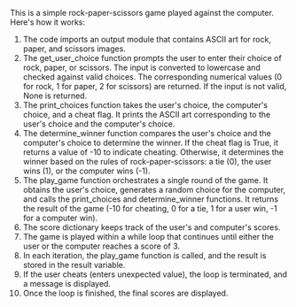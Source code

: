 This is a simple rock-paper-scissors game played against the computer. 
Here's how it works:

1. The code imports an output module that contains ASCII art for rock, paper, and scissors images.
2. The get_user_choice function prompts the user to enter their choice of rock, paper, or scissors. The input is converted to lowercase and checked against valid choices. The corresponding numerical values (0 for rock, 1 for paper, 2 for scissors) are returned. If the input is not valid, None is returned.
3. The print_choices function takes the user's choice, the computer's choice, and a cheat flag. It prints the ASCII art corresponding to the user's choice and the computer's choice.
4. The determine_winner function compares the user's choice and the computer's choice to determine the winner. If the cheat flag is True, it returns a value of -10 to indicate cheating. Otherwise, it determines the winner based on the rules of rock-paper-scissors: a tie (0), the user wins (1), or the computer wins (-1).
5. The play_game function orchestrates a single round of the game. It obtains the user's choice, generates a random choice for the computer, and calls the print_choices and determine_winner functions. It returns the result of the game (-10 for cheating, 0 for a tie, 1 for a user win, -1 for a computer win).
6. The score dictionary keeps track of the user's and computer's scores.
7. The game is played within a while loop that continues until either the user or the computer reaches a score of 3.
8. In each iteration, the play_game function is called, and the result is stored in the result variable.
9. If the user cheats (enters unexpected value), the loop is terminated, and a message is displayed.
10. Once the loop is finished, the final scores are displayed.
